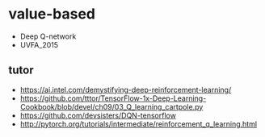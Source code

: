 # value-based

* Deep Q-network
* UVFA_2015

## tutor
* https://ai.intel.com/demystifying-deep-reinforcement-learning/
* https://github.com/tttor/TensorFlow-1x-Deep-Learning-Cookbook/blob/devel/ch09/03_Q_learning_cartpole.py
* https://github.com/devsisters/DQN-tensorflow
* http://pytorch.org/tutorials/intermediate/reinforcement_q_learning.html
